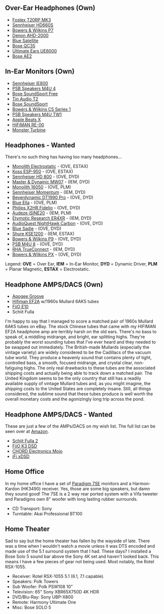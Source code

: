 ## Over-Ear Headphones (Own)

- [Fostex T20RP MK3](https://amzn.to/2OUOm7d)
- [Sennheiser HD660S](https://amzn.to/2OVGWAt)
- [Bowers & Wilkins P7](https://amzn.to/2r6g9rT)
- [Denon AHD-2000](https://amzn.to/2TqBSYp)
- [Blue Satellite](https://amzn.to/2qVaAfC)
- [Bose QC35](https://amzn.to/2OV1JE4)
- [Ultimate Ears UE6000](https://amzn.to/2TsVCKS)
- [Bose AE2](https://amzn.to/2Ttoa7b)

## In-Ear Monitors (Own)

- [Sennheiser IE800](https://amzn.to/2DBtlw1)
- [PSB Speakers M4U 4](https://amzn.to/2DOi78p)
- [Bose SoundSport Free](https://amzn.to/2Tt12FI)
- [Tin Audio T2](https://amzn.to/2OWcUMT)
- [Bose SoundSport](https://amzn.to/2PJYa94)
- [Bowers & Wilkins C5 Series 1](https://amzn.to/2DPwsBt)
- [PSB Speakers M4U TW1](https://amzn.to/2TCcnDA)
- [Apple Beats X](https://amzn.to/2ziVQvO)
- [HiFiMAN RE-00](https://www.head-fi.org/showcase/hifiman-re-00.21896/)
- [Monster Turbine](https://www.cnet.com/reviews/monster-turbine-review/)

## Headphones - Wanted

There's no such thing has having too many headphones...

- [Monolith Electrostatic](https://amzn.to/2Q6PA4s) - (OVE, ESTAX)
- [Koss ESP-950](https://amzn.to/2rno44d) - (OVE, ESTAX)
- [Sennheiser HD 800](https://amzn.to/2zHrdQH) - (OVE, DYD)
- [Master & Dynamic MW07](https://amzn.to/2DAGZzA) - (IEM, DYD)
- [Monolith 16050](https://amzn.to/2KMevnX) - (OVE, PLM)
- [Sennheiser Momentum](https://amzn.to/2OXS4gp) - (IEM, DYD)
- [Beyerdynamic DT1990 Pro](https://amzn.to/2PdjnDd) - (OVE, DYD)
- [Blue Ella](https://amzn.to/2E7SSyi) - (OVE, PLM)
- [Philips X2HR Fidelio](https://amzn.to/2SkY9FC) - (OVE, DYD)
- [Audeze iSINE20](https://amzn.to/2KMFhN0) - (IEM, PLM)
- [Etymotic Research ER4XR](https://amzn.to/2KJkie5) - (IEM, DYD)
- [AudioQuest NightHawk Carbon](https://amzn.to/2U0M3TD) - (OVE, DYD)
- [Blue Sadie](https://amzn.to/2PaoAM9) - (OVE, DYD)
- [Shure KSE1200](https://amzn.to/2SkeQ3S) - (IEM, ESTAX)
- [Bowers & Wilkins P9](https://amzn.to/2DzZCDP) - (OVE, DYD)
- [PSB M4U 8](https://amzn.to/2OVOG5k) - (OVE, DYD)
- [RHA TrueConnect](https://amzn.to/2KpGDNF) - (IEM, DYD)
- [Bowers & Wilkins PX](https://amzn.to/2FysH53) - (OVE, DYD)

Legend: **OVE** = Over Ear, **IEM** = In-Ear Monitor, **DYD** = Dynamic Driver, **PLM** = Planar Magnetic, **ESTAX** = Electrostatic.

## Headphone AMPS/DACS (Own)

- [Apogee Groove](https://amzn.to/2TwkJMT)
- [Hifiman EF2A](https://amzn.to/2TxrGx5) w/1960s Mullard 6AK5 tubes  
- [FiiO E10](https://amzn.to/2E79SEO)
- Schiit Fulla

I'm happy to say that I managed to score a matched pair of 1960s Mullard 6AK5 tubes on eBay. The stock Chinese tubes that came with my HIFIMAN EF2A headphone amp are terribly harsh on the old ears. There's no bass to speak of, a middling midrange, and bright, ear splitting highs. They're probably the worst sounding tubes that I've ever heard and they needed to be swapped out immediately. The British-made Mullards (especially the vintage variety) are widely considered to be the Cadillacs of the vacuum tube world. They produce a heavenly sound that contains plenty of tight, controlled bass, a smooth, focused midrange, and crystal clear, non-fatiguing highs. The only real drawbacks to these tubes are the associated shipping costs and actually being able to track down a matched pair. The United Kingdom seems to be the only country that still has a readily available supply of vintage Mullard tubes and, as you might imagine, the shipping costs to the United States are completely insane. Still, all things considered, the sublime sound that these tubes produce is well worth the overall monetary costs and the agonizingly long trip across the pond.

## Headphone AMPS/DACS - Wanted

These are just a few of the AMPs/DACS on my wish list. The full list can be seen over at [Amazon]( http://a.co/jaL3p1K).

- [Schiit Fulla 2](https://amzn.to/2QI6AO6)
- [FiiO K3 DSD](https://amzn.to/2rtYz0X)
- [CHORD Electronics Mojo](https://amzn.to/2S63Maq)
- [iFi xDSD](https://amzn.to/2E6J9If)

## Home Office

In my home office I have a set of [Paradigm 7SE](https://www.paradigm.com/products-hidden/model=performance-3se/page=specs) monitors and a Harmon-Kardon (HK3490) receiver. Yes, those are some big speakers, but damn they sound good! The 7SE is a 2 way rear ported system with a Vifa tweeter and Paradigms own 8" woofer with long lasting rubber surrounds. 

- CD Transport: Sony
- Turntable: Akai Professional BT100

## Home Theater

Sad to say but the home theater has fallen by the wayside of late. There was a time when I wouldn't watch a movie unless it was DTS encoded and made use of the 5.1 surround system that I had. These days? I installed a Bose Solo 5 sound bar above the Sony 4K set and haven't looked back. This means I have a few pieces of gear not being used. Most notably, the Rotel RSX-1055. 

- Receiver: Rotel RSX-1055 5.1 (6.1, 7.1 capable).
- Speakers: Polk Towers
- Sub Woofer: Polk PSW108 10”
- Television: 65" Sony XBR65X750D 4K HDR
- DVD/Blu-Ray: Sony UBP-X800
- Remote: Harmony Ultimate One
- Misc: Bose SOLO 5


